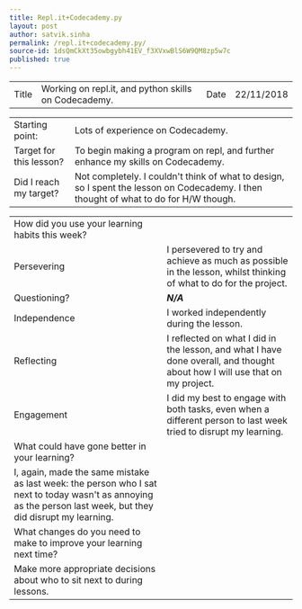 ```yaml
---
title: Repl.it+Codecademy.py
layout: post
author: satvik.sinha
permalink: /repl.it+codecademy.py/
source-id: 1dsQmCkXt35owbgybh41EV_f3XVxwBlS6W9QM8zp5w7c
published: true
---
```

<table>
  <tr>
    <td class="title">Title</td>
    <td>Working on repl.it, and python skills on Codecademy.</td>
    <td class="title">Date</td>
    <td>22/11/2018</td>
  </tr>
</table>


<table>
  <tr>
    <td class="title">Starting point:</td>
    <td>Lots of experience on Codecademy.</td>
  </tr>
  <tr>
    <td class="title">Target for this lesson?</td>
    <td>To begin making a program on repl, and further enhance my skills on Codecademy.</td>
  </tr>
  <tr>
    <td class="title">Did I reach my target? </td>
    <td>Not completely. I couldn't think of what to design, so I spent the lesson on Codecademy. I then thought of what to do for H/W though.</td>
  </tr>
</table>


<table>
  <tr>
    <td class="title">How did you use your learning habits this week?</td>
  </tr>
  <tr>
    <td class="title">Persevering</td>
    <td>I persevered to try and achieve as much as possible in the lesson, whilst thinking of what to do for the project.</td>
  </tr>
  <tr>
    <td class="title">Questioning?</td>
    <td><em><strong>N/A</strong></em></td>
  </tr>
  <tr>
    <td class="title">Independence</td>
    <td>I worked independently during the lesson.</td>
  </tr>
  <tr>
    <td class="title">Reflecting</td>
    <td>I reflected on what I did in the lesson, and what I have done overall, and thought about how I will use that on my project.</td>
  </tr>
  <tr>
    <td class="title">Engagement</td>
    <td>I did my best to engage with both tasks, even when a different person to last week tried to disrupt my learning.</td>
  </tr>
  <tr>
    <td class="title">What could have gone better in your learning?</td>
  </tr>
  <tr>
    <td class="desc">I, again, made the same mistake as last week: the person who I sat next to today wasn't as annoying as the person last week, but they did disrupt my learning.</td>
  </tr>
  <tr>
    <td class="title">What changes do you need to make to improve your learning next time?</td>
  </tr>
  <tr>
    <td>Make more appropriate decisions about who to sit next to during lessons. </td>
  </tr>
</table>


